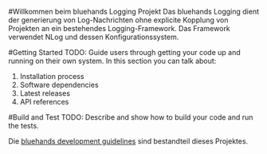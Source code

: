 #Willkommen beim bluehands Logging Projekt
Das bluehands Logging dient der generierung von Log-Nachrichten ohne explicite Kopplung von Projekten an ein bestehendes Logging-Framework.
Das Framework verwendet NLog und dessen Konfigurationssystem.

#Getting Started
TODO: Guide users through getting your code up and running on their own system. In this section you can talk about:
1.	Installation process
2.	Software dependencies
3.	Latest releases
4.	API references

#Build and Test
TODO: Describe and show how to build your code and run the tests. 

Die [bluehands development guidelines](https://github.com/bluehands/development-guidelines) sind bestandteil dieses Projektes.